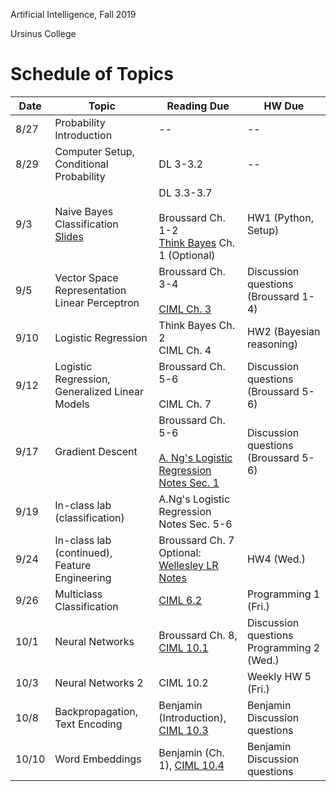 Artificial Intelligence, Fall 2019

Ursinus College

# Schedule of Topics



| Date | Topic                                               | Reading Due                                                  | HW Due                               |
| ---- | --------------------------------------------------- | ------------------------------------------------------------ | ------------------------------------ |
| 8/27 | Probability Introduction                            | --                                                           | --                                   |
| 8/29 | Computer Setup, Conditional Probability             | DL 3-3.2                                                     | --                                   |
| 9/3  | Naive Bayes Classification [Slides](https://1drv.ms/b/s!AtWibsjmZ22Ll4VbC7BowQtuv86tqg)                          | DL 3.3-3.7<br /><br />Broussard Ch. 1-2<br />[Think Bayes](http://www.greenteapress.com/thinkbayes/html/) Ch. 1 (Optional) | HW1  (Python, Setup)                 |
| 9/5  | Vector Space Representation<br />Linear Perceptron  | Broussard Ch. 3-4<br /><br />[CIML Ch. 3](http://ciml.info/dl/v0_99/ciml-v0_99-ch03.pdf) | Discussion questions (Broussard 1-4) |
| 9/10 | Logistic Regression                                 | Think Bayes Ch. 2<br />CIML Ch. 4                            | HW2 (Bayesian reasoning)             |
| 9/12 | Logistic Regression,<br />Generalized Linear Models | Broussard Ch. 5-6<br /><br />CIML Ch. 7                      | Discussion questions (Broussard 5-6) </br>  |
| 9/17 | Gradient Descent | Broussard Ch. 5-6<br /><br />[A. Ng's Logistic Regression Notes Sec. 1](http://cs229.stanford.edu/notes/cs229-notes1.pdf)                      | Discussion questions (Broussard 5-6) |
| 9/19 | In-class lab (classification) | A.Ng's Logistic Regression Notes Sec. 5-6                     ||
| 9/24 | In-class lab (continued), Feature Engineering                |     Broussard Ch. 7 </br> Optional: [Wellesley LR Notes](http://cs.wellesley.edu/~sravana/ml/logisticregression.pdf)                |  HW4 (Wed.)  |
| 9/26 | Multiclass Classification                                    | [CIML 6.2](http://ciml.info/dl/v0_99/ciml-v0_99-ch06.pdf) | Programming 1 (Fri.) |
| 10/1 | Neural Networks                                              | Broussard Ch. 8, [CIML 10.1](http://ciml.info/dl/v0_99/ciml-v0_99-ch10.pdf) | Discussion questions </br> Programming 2 (Wed.) |
| 10/3 | Neural Networks 2 | CIML 10.2 | Weekly HW 5 (Fri.) |
| 10/8 | Backpropagation, Text Encoding    | Benjamin (Introduction), [CIML 10.3](http://ciml.info/dl/v0_99/ciml-v0_99-ch10.pdf) | Benjamin Discussion questions |
| 10/10 | Word Embeddings    | Benjamin (Ch. 1), [CIML 10.4](http://ciml.info/dl/v0_99/ciml-v0_99-ch10.pdf) | Benjamin Discussion questions |
